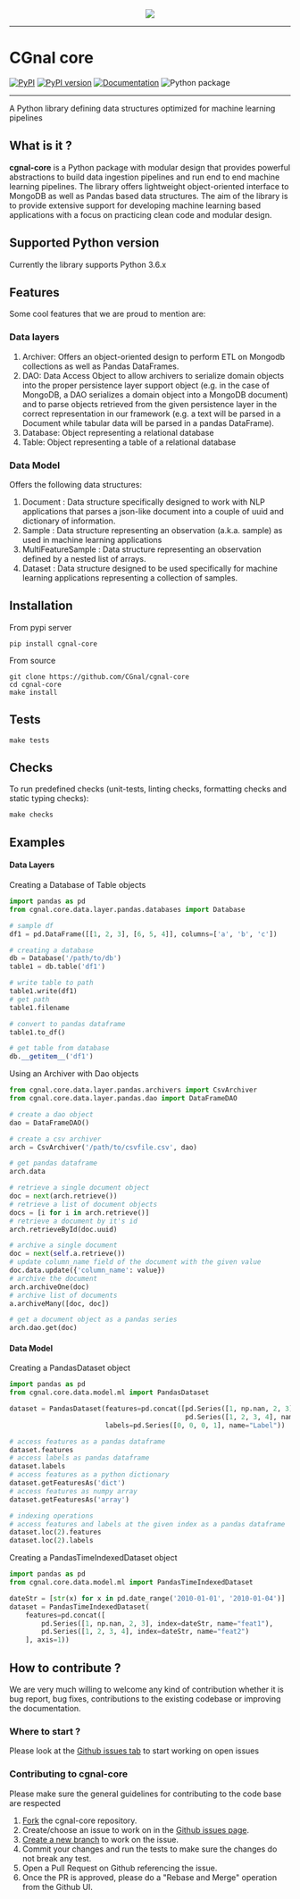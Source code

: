 
<div align="center">
  <img src="https://cgnal.com/wp-content/uploads/2016/05/Gnal_logo.png"><br>
</div>

-----------------

CGnal core
====

[![PyPI](https://img.shields.io/pypi/v/cgnal-core.svg)](https://pypi.python.org/pypi/cgnal-core)
[![PyPI version](https://img.shields.io/pypi/pyversions/cgnal-core.svg)](https://pypi.python.org/pypi/cgnal-core)
[![Documentation](https://img.shields.io/badge/docs-latest-brightgreen.svg)](https://cgnal.github.io/cgnal-core/)
![Python package](https://github.com/CGnal/cgnal-core/workflows/CI%20-%20Build%20and%20Test/badge.svg)

--------------------------------------------------------------------------------


A Python library defining data structures optimized for machine learning pipelines 


## What is it ?
**cgnal-core** is a Python package with modular design that provides powerful abstractions to build data 
ingestion pipelines and run end to end machine learning pipelines. 
The library offers lightweight object-oriented interface to MongoDB as well as Pandas based data structures. 
The aim of the library is to provide extensive support for developing machine learning based applications 
with a focus on practicing clean code and modular design. 

## Supported Python version
Currently the library supports Python 3.6.x 

## Features
Some cool features that we are proud to mention are: 

### Data layers 
1. Archiver: Offers an object-oriented design to perform ETL on Mongodb collections as well as Pandas DataFrames.
2. DAO: Data Access Object to allow archivers to serialize domain objects into the proper persistence layer support 
object (e.g. in the case of MongoDB, a DAO serializes a domain object into a MongoDB document) and to parse objects
retrieved from the given persistence layer in the correct representation in our framework (e.g. a text will be parsed in 
a Document while tabular data will be parsed in a pandas DataFrame).
3. Database: Object representing a relational database
4. Table: Object representing a table of a relational database

### Data Model
Offers the following data structures: 
1. Document : Data structure specifically designed to work with NLP applications that parses a json-like document 
into a couple of uuid and dictionary of information.
2. Sample : Data structure representing an observation (a.k.a. sample) as used in machine learning applications
3. MultiFeatureSample : Data structure representing an observation defined by a nested list of arrays.
4. Dataset : Data structure designed to be used specifically for machine learning applications representing a collection 
of samples.

## Installation
From pypi server
```
pip install cgnal-core
```

From source
```
git clone https://github.com/CGnal/cgnal-core
cd cgnal-core
make install
```

## Tests 
```
make tests
```

## Checks 
To run predefined checks (unit-tests, linting checks, formatting checks and static typing checks):
```
make checks
```

## Examples 

#### Data Layers
Creating a Database of Table objects

```python
import pandas as pd
from cgnal.core.data.layer.pandas.databases import Database

# sample df
df1 = pd.DataFrame([[1, 2, 3], [6, 5, 4]], columns=['a', 'b', 'c'])

# creating a database 
db = Database('/path/to/db')
table1 = db.table('df1')

# write table to path
table1.write(df1)
# get path  
table1.filename

# convert to pandas dataframe 
table1.to_df()

# get table from database 
db.__getitem__('df1')
```

Using an Archiver with Dao objects

```python
from cgnal.core.data.layer.pandas.archivers import CsvArchiver
from cgnal.core.data.layer.pandas.dao import DataFrameDAO

# create a dao object 
dao = DataFrameDAO()

# create a csv archiver 
arch = CsvArchiver('/path/to/csvfile.csv', dao)

# get pandas dataframe 
arch.data

# retrieve a single document object 
doc = next(arch.retrieve())
# retrieve a list of document objects 
docs = [i for i in arch.retrieve()]
# retrieve a document by it's id 
arch.retrieveById(doc.uuid)

# archive a single document 
doc = next(self.a.retrieve())
# update column_name field of the document with the given value
doc.data.update({'column_name': value})
# archive the document 
arch.archiveOne(doc)
# archive list of documents
a.archiveMany([doc, doc])

# get a document object as a pandas series 
arch.dao.get(doc)
```
#### Data Model

Creating a PandasDataset object

```python
import pandas as pd
from cgnal.core.data.model.ml import PandasDataset

dataset = PandasDataset(features=pd.concat([pd.Series([1, np.nan, 2, 3], name="feat1"),
                                            pd.Series([1, 2, 3, 4], name="feat2")], axis=1),
                        labels=pd.Series([0, 0, 0, 1], name="Label"))

# access features as a pandas dataframe 
dataset.features
# access labels as pandas dataframe 
dataset.labels
# access features as a python dictionary 
dataset.getFeaturesAs('dict')
# access features as numpy array 
dataset.getFeaturesAs('array')

# indexing operations 
# access features and labels at the given index as a pandas dataframe  
dataset.loc(2).features
dataset.loc(2).labels
```

Creating a PandasTimeIndexedDataset object

```python
import pandas as pd
from cgnal.core.data.model.ml import PandasTimeIndexedDataset

dateStr = [str(x) for x in pd.date_range('2010-01-01', '2010-01-04')]
dataset = PandasTimeIndexedDataset(
    features=pd.concat([
        pd.Series([1, np.nan, 2, 3], index=dateStr, name="feat1"),
        pd.Series([1, 2, 3, 4], index=dateStr, name="feat2")
    ], axis=1))
```

## How to contribute ? 

We are very much willing to welcome any kind of contribution whether it is bug report, bug fixes, contributions to the 
existing codebase or improving the documentation. 

### Where to start ? 
Please look at the [Github issues tab](https://github.com/CGnal/cgnal-core/issues) to start working on open 
issues 

### Contributing to cgnal-core 
Please make sure the general guidelines for contributing to the code base are respected
1. [Fork](https://docs.github.com/en/get-started/quickstart/contributing-to-projects) the cgnal-core repository. 
2. Create/choose an issue to work on in the [Github issues page](https://github.com/CGnal/cgnal-core/issues). 
3. [Create a new branch](https://docs.github.com/en/get-started/quickstart/github-flow) to work on the issue. 
4. Commit your changes and run the tests to make sure the changes do not break any test. 
5. Open a Pull Request on Github referencing the issue.
6. Once the PR is approved, please do a "Rebase and Merge" operation from the Github UI.